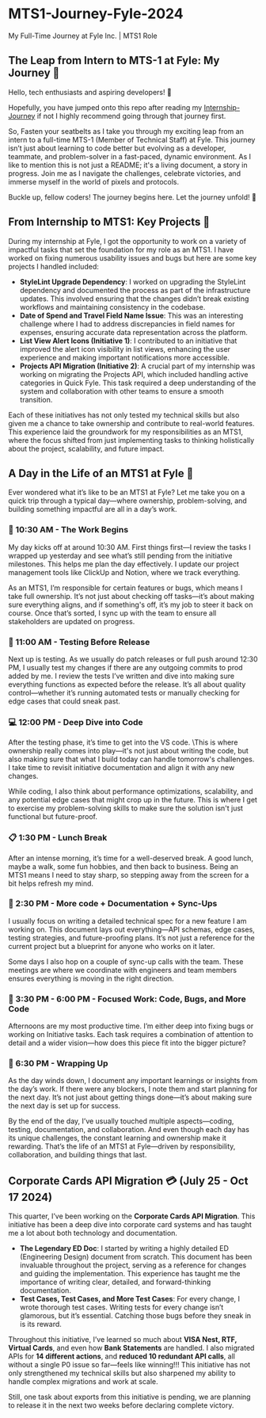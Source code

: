 # MTS1-Journey-Fyle-2024
My Full-Time Journey at Fyle Inc. | MTS1 Role

## The Leap from Intern to MTS-1 at Fyle: My Journey 🚀

Hello, tech enthusiasts and aspiring developers! 👋

Hopefully, you have jumped onto this repo after reading my [Internship-Journey](https://github.com/SahilK-027/Internship-Journey-Fyle-2024) if not I highly recommend going through that journey first.

So, Fasten your seatbelts as I take you through my exciting leap from an intern to a full-time MTS-1 (Member of Technical Staff) at Fyle. This journey isn’t just about learning to code better but evolving as a developer, teammate, and problem-solver in a fast-paced, dynamic environment. As I like to mention this is not just a README; it's a living document, a story in progress. Join me as I navigate the challenges, celebrate victories, and immerse myself in the world of pixels and protocols.

Buckle up, fellow coders! The journey begins here. Let the journey unfold! 🌟

## From Internship to MTS1: Key Projects 🌱 

During my internship at Fyle, I got the opportunity to work on a variety of impactful tasks that set the foundation for my role as an MTS1. I have worked on fixing numerous usability issues and bugs but here are some key projects I handled included:

- **StyleLint Upgrade Dependency**: I worked on upgrading the StyleLint dependency and documented the process as part of the infrastructure updates. This involved ensuring that the changes didn’t break existing workflows and maintaining consistency in the codebase.
- **Date of Spend and Travel Field Name Issue**: This was an interesting challenge where I had to address discrepancies in field names for expenses, ensuring accurate data representation across the platform.
- **List View Alert Icons (Initiative 1)**: I contributed to an initiative that improved the alert icon visibility in list views, enhancing the user experience and making important notifications more accessible.
- **Projects API Migration (Initiative 2)**: A crucial part of my internship was working on migrating the Projects API, which included handling active categories in Quick Fyle. This task required a deep understanding of the system and collaboration with other teams to ensure a smooth transition.

Each of these initiatives has not only tested my technical skills but also given me a chance to take ownership and contribute to real-world features. This experience laid the groundwork for my responsibilities as an MTS1, where the focus shifted from just implementing tasks to thinking holistically about the project, scalability, and future impact.

## A Day in the Life of an MTS1 at Fyle 🌅
Ever wondered what it’s like to be an MTS1 at Fyle? Let me take you on a quick trip through a typical day—where ownership, problem-solving, and building something impactful are all in a day’s work.

### 🚀 10:30 AM - The Work Begins

My day kicks off at around 10:30 AM. First things first—I review the tasks I wrapped up yesterday and see what’s still pending from the initiative milestones. This helps me plan the day effectively. I update our project management tools like ClickUp and Notion, where we track everything.

As an MTS1, I’m responsible for certain features or bugs, which means I take full ownership. It’s not just about checking off tasks—it’s about making sure everything aligns, and if something's off, it’s my job to steer it back on course. Once that’s sorted, I sync up with the team to ensure all stakeholders are updated on progress.

### 🧪 11:00 AM - Testing Before Release

Next up is testing. As we usually do patch releases or full push around 12:30 PM, I usually test my changes if there are any outgoing commits to prod added by me. I review the tests I’ve written and dive into making sure everything functions as expected before the release. It’s all about quality control—whether it’s running automated tests or manually checking for edge cases that could sneak past.

### 💻 12:00 PM - Deep Dive into Code

After the testing phase, it’s time to get into the VS code. \This is where ownership really comes into play—it's not just about writing the code, but also making sure that what I build today can handle tomorrow's challenges. I take time to revisit initiative documentation and align it with any new changes.

While coding, I also think about performance optimizations, scalability, and any potential edge cases that might crop up in the future. This is where I get to exercise my problem-solving skills to make sure the solution isn't just functional but future-proof.

### 📋 1:30 PM - Lunch Break

After an intense morning, it’s time for a well-deserved break. A good lunch, maybe a walk, some fun hobbies, and then back to business. Being an MTS1 means I need to stay sharp, so stepping away from the screen for a bit helps refresh my mind.

### 📝 2:30 PM - More code + Documentation + Sync-Ups

I usually focus on writing a detailed technical spec for a new feature I am working on. This document lays out everything—API schemas, edge cases, testing strategies, and future-proofing plans. It’s not just a reference for the current project but a blueprint for anyone who works on it later.

Some days I also hop on a couple of sync-up calls with the team. These meetings are where we coordinate with engineers and team members ensures everything is moving in the right direction.

### 🔧 3:30 PM - 6:00 PM - Focused Work: Code, Bugs, and More Code

Afternoons are my most productive time. I’m either deep into fixing bugs or working on Initiative tasks. Each task requires a combination of attention to detail and a wider vision—how does this piece fit into the bigger picture?

### 🎯 6:30 PM - Wrapping Up

As the day winds down, I document any important learnings or insights from the day’s work. If there were any blockers, I note them and start planning for the next day. It’s not just about getting things done—it’s about making sure the next day is set up for success.

By the end of the day, I’ve usually touched multiple aspects—coding, testing, documentation, and collaboration. And even though each day has its unique challenges, the constant learning and ownership make it rewarding. That’s the life of an MTS1 at Fyle—driven by responsibility, collaboration, and building things that last.

## Corporate Cards API Migration 💳 (July 25 - Oct 17 2024)

This quarter, I’ve been working on the **Corporate Cards API Migration**. This initiative has been a deep dive into corporate card systems and has taught me a lot about both technology and documentation.

- **The Legendary ED Doc**: I started by writing a highly detailed ED (Engineering Design) document from scratch. This document has been invaluable throughout the project, serving as a reference for changes and guiding the implementation. This experience has taught me the importance of writing clear, detailed, and forward-thinking documentation.
- **Test Cases, Test Cases, and More Test Cases**: For every change, I wrote thorough test cases. Writing tests for every change isn’t glamorous, but it’s essential. Catching those bugs before they sneak in is its reward.

Throughout this initiative, I’ve learned so much about **VISA Nest, RTF, Virtual Cards**, and even how **Bank Statements** are handled. I also migrated APIs for **14 different actions**, and **reduced 10 redundant API calls**, all without a single P0 issue so far—feels like winning!!! This initiative has not only strengthened my technical skills but also sharpened my ability to handle complex migrations and work at scale.

Still, one task about exports from this initiative is pending, we are planning to release it in the next two weeks before declaring complete victory.
